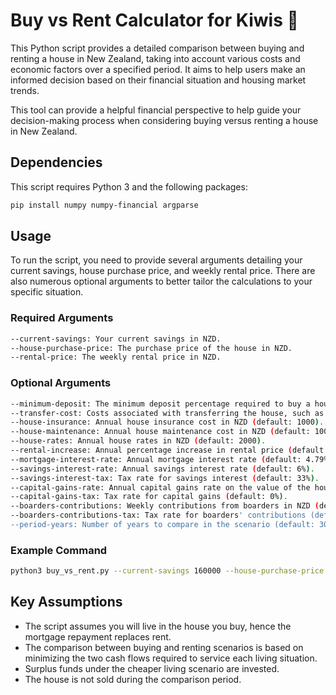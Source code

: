 # Buy vs Rent Calculator for Kiwis 🥝

This Python script provides a detailed comparison between buying and renting a house in New Zealand, taking into account various costs and economic factors over a specified period. It aims to help users make an informed decision based on their financial situation and housing market trends.

This tool can provide a helpful financial perspective to help guide your decision-making process when considering buying versus renting a house in New Zealand.

## Dependencies

This script requires Python 3 and the following packages:

```bash
pip install numpy numpy-financial argparse
```

## Usage

To run the script, you need to provide several arguments detailing your current savings, house purchase price, and weekly rental price. There are also numerous optional arguments to better tailor the calculations to your specific situation.

### Required Arguments

```bash
--current-savings: Your current savings in NZD.
--house-purchase-price: The purchase price of the house in NZD.
--rental-price: The weekly rental price in NZD.
```

### Optional Arguments

```bash
--minimum-deposit: The minimum deposit percentage required to buy a house (default: 20%).
--transfer-cost: Costs associated with transferring the house, such as legal fees (default: 1500 NZD).
--house-insurance: Annual house insurance cost in NZD (default: 1000).
--house-maintenance: Annual house maintenance cost in NZD (default: 1000).
--house-rates: Annual house rates in NZD (default: 2000).
--rental-increase: Annual percentage increase in rental price (default: 4%).
--mortgage-interest-rate: Annual mortgage interest rate (default: 4.79%).
--savings-interest-rate: Annual savings interest rate (default: 6%).
--savings-interest-tax: Tax rate for savings interest (default: 33%).
--capital-gains-rate: Annual capital gains rate on the value of the house (default: 2%).
--capital-gains-tax: Tax rate for capital gains (default: 0%).
--boarders-contributions: Weekly contributions from boarders in NZD (default: 0).
--boarders-contributions-tax: Tax rate for boarders' contributions (default: 0%).
--period-years: Number of years to compare in the scenario (default: 30).
```

### Example Command

```bash
python3 buy_vs_rent.py --current-savings 160000 --house-purchase-price 800000 --rental-price 400
```

## Key Assumptions

- The script assumes you will live in the house you buy, hence the mortgage repayment replaces rent.
- The comparison between buying and renting scenarios is based on minimizing the two cash flows required to service each living situation.
- Surplus funds under the cheaper living scenario are invested.
- The house is not sold during the comparison period.
